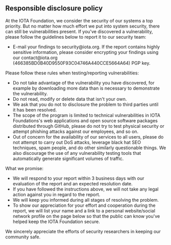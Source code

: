 <h2>Responsible disclosure policy</h2>

At the IOTA Foundation, we consider the security of our systems a top priority. But no matter how much effort we put into system security, there can still be vulnerabilities present. If you've discovered a vulnerability, please follow the guidelines below to report it to our security team:
<ul>
	<li>E-mail your findings to security@iota.org. If the report contains highly sensitive information, please consider encrypting your findings using our contact@iota.org (466385BD0B40D9550F93C04746A440CCE5664A64) PGP key.</li>
</ul>
Please follow these rules when testing/reporting vulnerabilities:
<ul>
	<li>Do not take advantage of the vulnerability you have discovered, for example by downloading more data than is necessary to demonstrate the vulnerability.</li>
	<li>Do not read, modify or delete data that isn't your own.</li>
	<li>We ask that you do not to disclosure the problem to third parties until it has been resolved.</li>
	<li>The scope of the program is limited to technical vulnerabilities in IOTA Foundations's web applications and open source software packages distributed through GitHub, please do not try to test physical security or attempt phishing attacks against our employees, and so on.</li>
	<li>Out of concern for the availability of our services to all users, please do not attempt to carry out DoS attacks, leverage black hat SEO techniques, spam people, and do other similarly questionable things. We also discourage the use of any vulnerability testing tools that automatically generate significant volumes of traffic.</li>
</ul>
What we promise:
<ul>
	<li>We will respond to your report within 3 business days with our evaluation of the report and an expected resolution date.</li>
	<li>If you have followed the instructions above, we will not take any legal action against you in regard to the report.</li>
	<li>We will keep you informed during all stages of resolving the problem.</li>
	<li>To show our appreciation for your effort and cooperation during the report, we will list your name and a link to a personal website/social network profile on the page below so that the public can know you've helped keep the IOTA Foundation secure.</li>
</ul>
We sincerely appreciate the efforts of security researchers in keeping our community safe.

